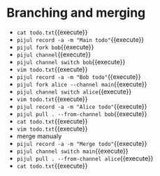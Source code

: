 # Branching and merging

- `cat todo.txt`{{execute}}
- `pijul record -a -m "Main todo"`{{execute}}
- `pijul fork bob`{{execute}}
- `pijul channel`{{execute}}
- `pijul channel switch bob`{{execute}}
- `vim todo.txt`{{execute}}
- `pijul record -a -m "Bob todo"`{{execute}}
- `pijul fork alice --channel main`{{execute}}
- `pijul channel switch alice`{{execute}}
- `vim todo.txt`{{execute}}
- `pijul record -a -m "Alice todo"`{{execute}}
- `pijul pull . --from-channel bob`{{execute}}
- `cat todo.txt`{{execute}}
- `vim todo.txt`{{execute}}
- merge manualy
- `pijul record -a -m "Merge todo"`{{execute}}
- `pijul channel switch main`{{execute}}
- `pijul pull . --from-channel alice`{{execute}}
- `cat todo.txt`{{execute}}






